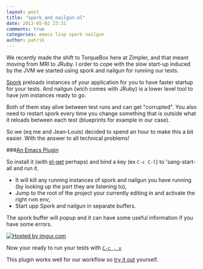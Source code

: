```yaml
---
layout: post
title: "spork_and_nailgun.el"
date: 2013-05-02 23:31
comments: true
categories: emacs lisp spork nailgun
author: patrik
---
```


We recently made the shift to TorqueBox here at Zimpler, and that
meant moving from MRI to JRuby. I order to cope with the slow start-up
induced by the JVM we started using spork and nailgun for running our
tests.

[Spork](https://github.com/sporkrb/spork) preloads instances of your
application for you to have faster startup for your tests. And nailgun
(wich comes with JRuby) is a lower level tool to have jvm instances
ready to go.

Both of them stay alive between test runs and can get "corrupted". You
also need to restart spork every time you change something that is
outside what it reloads between each test (blueprints for example in
our case).

So we (eq me and Jean-Louis) decided to spend an hour to make this a
bit easier. With the answer to all technical problems!

<!-- more -->

###[An Emacs Plugin](https://github.com/PugglePay/spork-and-nailgun.el)

So install it (with [el-get](https://github.com/dimitri/el-get) perhaps) and bind a key (ex `C-c C-l`) to 'sang-start-all and run it.

* It will kill any running instances of spork and nailgun you have
  running (by looking up the port they are listening to),
* Jump to the root of the project your currently editing in and
  activate the right rvm env,
* Start upp Spork and nailgun in separate buffers.

The spork buffer will popup and it can have some useful information if
you have some errors.

<a href="http://imgur.com/RozzIIv"><img src="http://i.imgur.com/RozzIIv.png" title="Hosted by imgur.com"/></a>

Now your ready to run your tests with [`C-c , v`](https://github.com/pezra/rspec-mode)

This plugin works well for our workflow so [try it out](https://github.com/PugglePay/spork-and-nailgun.el) yourself.
